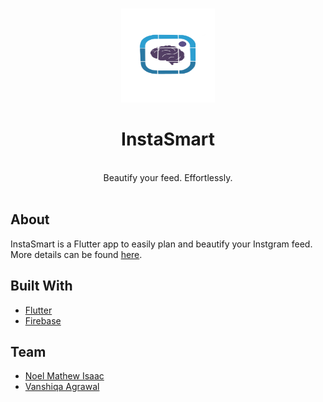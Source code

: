 <br />
<p align="center">
  <a href="https://popcorn-data.herokuapp.com/">
    <img src="assets/images/instasmart_logo_final.png" alt="Logo" width="150" height="150">
  </a>

  <h1 align="center">InstaSmart<br />
  </h1>

  <p align="center">
  <br />
    Beautify your feed. Effortlessly.
    <br />
    <br />



## About
InstaSmart is a Flutter app to easily plan and beautify your Instgram feed. More details can be found [here](https://docs.google.com/document/d/1zLvbWGw6q75HyQKes5T7n6x1hmygoy8gyzssS_MPyGE/edit?usp=sharing).


## Built With
* [Flutter](https://flutter.dev/)
* [Firebase](https://firebase.google.com/)


## Team
* [Noel Mathew Isaac](https://github.com/noelmathewisaac)
* [Vanshiqa Agrawal](https://github.com/vanshiqa)


